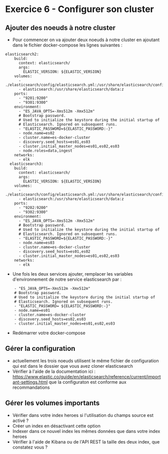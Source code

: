 # Exercice 6 -  Configurer son cluster

## Ajouter des noeuds à notre cluster

* Pour commencer on va ajouter deux noeuds à notre cluster en ajoutant dans le fichier docker-compose les lignes suivantes :
```
elasticsearch2:
    build:
      context: elasticsearch/
      args:
        ELASTIC_VERSION: ${ELASTIC_VERSION}
    volumes:
      - ./elasticsearch/config/elasticsearch.yml:/usr/share/elasticsearch/config/elasticsearch.yml:ro,z
      - elasticsearch:/usr/share/elasticsearch/data:z
    ports:
      - "9201:9200"
      - "9301:9300"
    environment:
      - "ES_JAVA_OPTS=-Xms512m -Xmx512m"
      # Bootstrap password.
      # Used to initialize the keystore during the initial startup of
      # Elasticsearch. Ignored on subsequent runs.
      - "ELASTIC_PASSWORD=${ELASTIC_PASSWORD:-}"
      - node.name=es02
      - cluster.name=es-docker-cluster
      - discovery.seed_hosts=es01,es03
      - cluster.initial_master_nodes=es01,es02,es03
      - node.roles=data,ingest
    networks:
      - elk
  elasticsearch3:
    build:
      context: elasticsearch/
      args:
        ELASTIC_VERSION: ${ELASTIC_VERSION}
    volumes:
      - ./elasticsearch/config/elasticsearch.yml:/usr/share/elasticsearch/config/elasticsearch.yml:ro,z
      - elasticsearch:/usr/share/elasticsearch/data:z
    ports:
      - "9202:9200"
      - "9302:9300"
    environment:
      - "ES_JAVA_OPTS=-Xms512m -Xmx512m"
      # Bootstrap password.
      # Used to initialize the keystore during the initial startup of
      # Elasticsearch. Ignored on subsequent runs.
      - "ELASTIC_PASSWORD=${ELASTIC_PASSWORD:-}"
      - node.name=es03
      - cluster.name=es-docker-cluster
      - discovery.seed_hosts=es01,es02
      - cluster.initial_master_nodes=es01,es02,es03 
    networks:
      - elk
  ```
  * Une fois les deux services ajouter, remplacer les variables d'environnement de notre service elasticsearch par :
  ```
      - "ES_JAVA_OPTS=-Xms512m -Xmx512m"
      # Bootstrap password.
      # Used to initialize the keystore during the initial startup of
      # Elasticsearch. Ignored on subsequent runs.
      - "ELASTIC_PASSWORD= ${ELASTIC_PASSWORD:-}"
      - node.name=es01
      - cluster.name=es-docker-cluster
      - discovery.seed_hosts=es02,es03
      - cluster.initial_master_nodes=es01,es02,es03     
 
  ```
  * Redémarrer votre docker-compose

## Gérer la configuration

* actuellement les trois noeuds utilisent le même fichier de configuration qui est dans le dossier que vous avez cloner elasticsearch
* Vérifier à l'aide de la documentation ici : https://www.elastic.co/guide/en/elasticsearch/reference/current/important-settings.html que la configuraton est conforme aux recommandations
 
## Gérer les volumes importants

* Vérifier dans votre index heroes si l'utilisation du champs source est activé ?
* Créer un index en désactivant cette option
* Indexer dans ce nouvel index les mêmes données que dans votre index heroes
* Vérifier à l'aide de Kibana ou de l'API REST la taille des deux index, que constatez vous ?
